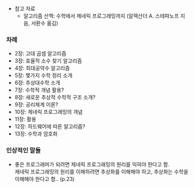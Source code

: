 - 참고 자료
  - 알고리즘 산책: 수학에서 제네릭 프로그래밍까지 (알렉산더 A. 스테파노프 지음, 서환수 옮김)
  
### 차례
  - 2장: 고대 곱셈 알고리즘
  - 3장: 효율적 소수 찾기 알고리즘
  - 4장: 최대공약수 알고리즘
  - 5장: 몇가지 수학 정리 소개
  - 6장: 추상대수학 소개
  - 7장: 수학적 개념 활용?
  - 8장: 새로운 추상적 수학적 구조 소개?
  - 9장: 공리체계 이론?
  - 10장: 제네릭 프로그래밍의 개념
  - 11장: 활용
  - 12장: 하드웨어에 따른 알고리즘?
  - 13장: 수학과 암호화

### 인상적인 말들
- 좋은 프로그래머가 되려면 제네릭 프로그래밍의 원리를 익혀야 한다고 함. <br/>
  제네릭 프로그래밍의 원리를 이해하려면 추상화를 이해해야 하고, 추상화는 수학을 이해해야 한다고 함.. (p.23)

